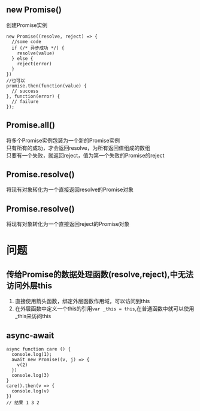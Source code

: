 ## new Promise()
创建Promise实例
```
new Promise((resolve, reject) => {
  //some code
  if (/* 异步成功 */) {
    resolve(value)
  } else {
    reject(error)
  }
})
//也可以
promise.then(function(value) {
  // success
}, function(error) {
  // failure
});
```

## Promise.all()
将多个Promise实例包装为一个新的Promise实例  
只有所有的成功，才会返回resolve，为所有返回值组成的数组  
只要有一个失败，就返回reject，值为第一个失败的Promise的reject  

## Promise.resolve()
将现有对象转化为一个直接返回resolve的Promise对象  

## Promise.resolve()
将现有对象转化为一个直接返回reject的Promise对象  

# 问题
## 传给Promise的数据处理函数(resolve,reject),中无法访问外层this
1. 直接使用箭头函数，绑定外层函数作用域，可以访问到this  
2. 在外层函数中定义一个this的引用`var _this = this`,在普通函数中就可以使用_this来访问this  

## async-await
```
async function care () {
  console.log(1);
  await new Promise((v, j) => {
    v(2)
  })
  console.log(3)
}
care().then(v => {
  console.log(v)
})  
// 结果 1 3 2
```